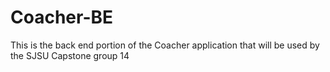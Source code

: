 # Coacher-BE
This is the back end portion of the Coacher application that will be used by the SJSU Capstone group 14 
